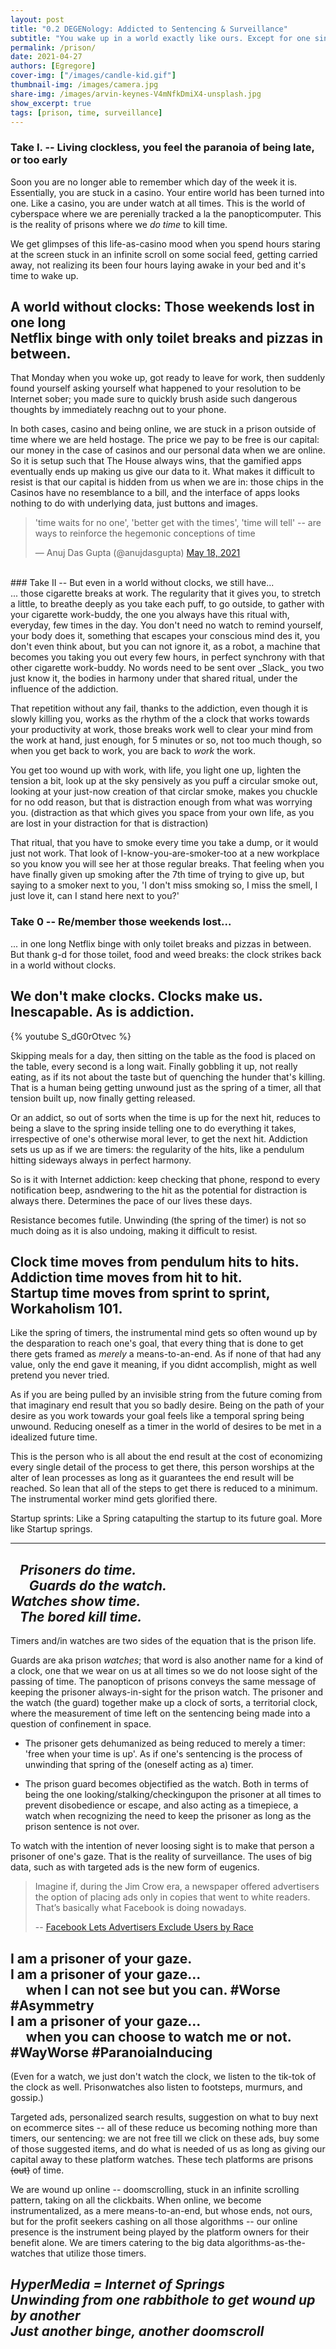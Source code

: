 ```yaml
---
layout: post
title: "0.2 DEGENology: Addicted to Sentencing & Surveillance"
subtitle: "You wake up in a world exactly like ours. Except for one single detail. <br/>There are no clocks in that world. <br/><hr/>"
permalink: /prison/
date: 2021-04-27
authors: [Egregore]
cover-img: ["/images/candle-kid.gif"]
thumbnail-img: /images/camera.jpg
share-img: /images/arvin-keynes-V4mNfkDmiX4-unsplash.jpg
show_excerpt: true
tags: [prison, time, surveillance]
---
```


### Take I. -- Living clockless, you feel the paranoia of being late, or too early <br/>
Soon you are no longer able to remember which day of the week it is. Essentially, you are stuck in a casino. Your entire world has been turned into one. Like a casino, you are under watch at all times. This is the world of cyberspace where we are perenially tracked a la the panopticomputer. This is the reality of prisons where we <i>do time</i> to kill time.

We get glimpses of this life-as-casino mood when you spend hours staring at the screen stuck in an infinite scroll on some social feed, getting carried away, not realizing its been four hours laying awake in your bed and it's time to wake up. 

## A world without clocks: Those weekends lost in one long <br/>Netflix binge with only toilet breaks and pizzas in between. 

That Monday when you woke up, got ready to leave for work, then suddenly found yourself asking yourself what happened to your resolution to be Internet sober; you made sure to quickly brush aside such dangerous thoughts by immediately reachng out to your phone.

In both cases, casino and being online, we are stuck in a prison outside of time where we are held hostage. The price we pay to be free is our capital: our money in the case of casinos and our personal data when we are online. So it is setup such that The House always wins, that the gamified apps eventually ends up making us give our data to it. What makes it difficult to resist is that our capital is hidden from us when we are in: those chips in the Casinos have no resemblance to a bill, and the interface of apps looks nothing to do with underlying data, just buttons and images. 

<blockquote class="twitter-tweet"><p lang="en" dir="ltr">&#39;time waits for no one&#39;, &#39;better get with the times&#39;, &#39;time will tell&#39; -- are ways to reinforce the hegemonic conceptions of time</p>&mdash; Anuj Das Gupta (@anujdasgupta) <a href="https://twitter.com/anujdasgupta/status/1394638083975532549?ref_src=twsrc%5Etfw">May 18, 2021</a></blockquote> <script async src="https://platform.twitter.com/widgets.js" charset="utf-8"></script>

<br/>
### Take II -- But even in a world without clocks, we still have... <br/>
... those cigarette breaks at work. The regularity that it gives you, to stretch a little, to breathe deeply as you take each puff, to go outside, to gather with your cigarette work-buddy, the one you always have this ritual with, everyday, few times in the day. You don't need no watch to remind yourself, your body does it, something that escapes your conscious mind des it, you don't even think about, but you can not ignore it, as a robot, a machine that becomes you taking you out every few hours, in perfect synchrony with that other cigarette work-buddy. No words need to be sent over _Slack_ you two just know it, the bodies in harmony under that shared ritual, under the influence of the addiction. 

That repetition without any fail, thanks to the addiction, even though it is slowly killing you, works as the rhythm of the a clock that works towards your productivity at work, those breaks work well to clear your mind from the work at hand, just enough, for 5 minutes or so, not too much though, so when you get back to work, you are back to *work* the work. 

You get too wound up with work, with life, you light one up, lighten the tension a bit, look up at the sky pensively as you puff a circular smoke out, looking at your just-now creation of that circlar smoke, makes you chuckle for no odd reason, but that is distraction enough from what was worrying you. (distraction as that which gives you space from your own life, as you are lost in your distraction for that is distraction) 

That ritual, that you have to smoke every time you take a dump, or it would just not work. That look of I-know-you-are-smoker-too at a new workplace so you know you will see her at those regular breaks. That feeling when you have finally given up smoking after the 7th time of trying to give up, but saying to a smoker next to you, 'I don't miss smoking so, I miss the smell, I just love it, can I stand here next to you?'

### Take 0 -- Re/member those weekends lost... 
... in one long Netflix binge with only toilet breaks and pizzas in between. But thank g-d for those toilet, food and weed breaks: the clock strikes back in a world without clocks.

## We don't make clocks. Clocks make us. <br/>Inescapable. As is addiction.

{% youtube S_dG0rOtvec %}

Skipping meals for a day, then sitting on the table as the food is placed on the table, every second is a long wait. Finally gobbling it up, not really eating, as if its not about the taste but of quenching the hunder that's killing. That is a human being getting unwound just as the spring of a timer, all that tension built up, now finally getting released. 

Or an addict, so out of sorts when the time is up for the next hit, reduces to being a slave to the spring inside telling one to do everything it takes, irrespective of one's otherwise moral lever, to get the next hit. Addiction sets us up as if we are timers: the regularity of the hits, like a pendulum hitting sideways always in perfect harmony. 

So is it with Internet addiction: keep checking that phone, respond to every notification beep, asndwering to the hit as the potential for distraction is always there. Determines the pace of our lives these days.

Resistance becomes futile. Unwinding (the spring of the timer) is not so much doing as it is also undoing, making it difficult to resist. 

## Clock time moves from pendulum hits to hits.  <br/>Addiction time moves from hit to hit. <br/>Startup time moves from sprint to sprint, Workaholism 101.

Like the spring of timers, the instrumental mind gets so often wound up by the desparation to reach one's goal, that every thing that is done to get there gets framed as _merely_ a means-to-an-end. As if none of that had any value, only the end gave it meaning, if you didnt accomplish, might as well pretend you never tried. 

As if you are being pulled by an invisible string from the future coming from that imaginary end result that you so badly desire. Being on the path of your desire as you work towards your goal feels like a temporal spring being unwound. Reducing oneself as a timer in the world of desires to be met in a idealized future time. 

This is the person who is all about the end result at the cost of economizing every single detail of the process to get there, this person worships at the alter of lean processes as long as it guarantees the end result will be reached. So lean that all of the steps to get there is reduced to a minimum. The instrumental worker mind gets glorified there.

Startup sprints: Like a Spring catapulting the startup to its future goal. More like Startup springs. 

--------

## *&nbsp;&nbsp;&nbsp;Prisoners do time. <br/>&nbsp;&nbsp;&nbsp;&nbsp;&nbsp;&nbsp;Guards do the watch. <br/>Watches show time. <br/>&nbsp;&nbsp;&nbsp;The bored kill time.*

Timers and/in watches are two sides of the equation that is the prison life.

Guards are aka prison _watches_; that word is also another name for a kind of a clock, one that we wear on us at all times so we do not loose sight of the passing of time. The panopticon of prisons conveys the same message of keeping the prisoner always-in-sight for the prison watch. The prisoner and the watch (the guard) together make up a clock of sorts, a territorial clock, where the measurement of time left on the sentencing being made into a question of confinement in space. 

- The prisoner gets dehumanized as being reduced to merely a timer: 'free when your time is up'. As if one's sentencing is the process of unwinding that spring of the (oneself acting as a) timer. 

- The prison guard becomes objectified as the watch. Both in terms of being the one looking/stalking/checkingupon the prisoner at all times to prevent disobedience or escape, and also acting as a timepiece, a watch when recognizing the need to keep the prisoner as long as the prison sentence is not over. 

To watch with the intention of never loosing sight is to make that person a prisoner of one's gaze. That is the reality of surveillance. The uses of big data, such as with targeted ads is the new form of eugenics. 

> Imagine if, during the Jim Crow era, a newspaper offered advertisers the option of placing ads only in copies that went to white readers. <br/>
> That’s basically what Facebook is doing nowadays.
> 
> -- [Facebook Lets Advertisers Exclude Users by Race](https://www.propublica.org/article/facebook-lets-advertisers-exclude-users-by-race)

## I am a prisoner of your gaze. <br/>I am a prisoner of your gaze... <br/>&nbsp;&nbsp;&nbsp;&nbsp;&nbsp;when I can not see but you can. #Worse #Asymmetry<br/>I am a prisoner of your gaze... <br/>&nbsp;&nbsp;&nbsp;&nbsp;&nbsp;when you can choose to watch me or not. #WayWorse #ParanoiaInducing

(Even for a watch, we just don't watch the clock, we listen to the tik-tok of the clock as well. Prisonwatches also listen to footsteps, murmurs, and gossip.)

Targeted ads, personalized search results, suggestion on what to buy next on ecommerce sites -- all of these reduce us becoming nothing more than timers, our sentencing: we are not free till we click on these ads, buy some of those suggested items, and do what is needed of us as long as giving our capital away to these platform watches. These tech platforms are prisons ~~(out)~~ of time.

We are wound up online -- doomscrolling, stuck in an infinite scrolling pattern, taking on all the clickbaits. When online, we become instrumentalized, as a mere means-to-an-end, but whose ends, not ours, but for the profit seekers cashing on all those algorithms -- our online presence is the instrument being played by the platform owners for their benefit alone. We are timers catering to the big data algorithms-as-the-watches that utilize those timers. 

## *HyperMedia = Internet of Springs <br/>Unwinding from one rabbithole to get wound up by another <br/>Just another binge, another doomscroll*



